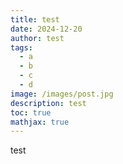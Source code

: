 ```yaml
---
title: test
date: 2024-12-20
author: test
tags:
  - a
  - b
  - c
  - d
image: /images/post.jpg
description: test
toc: true
mathjax: true
---
```

test
